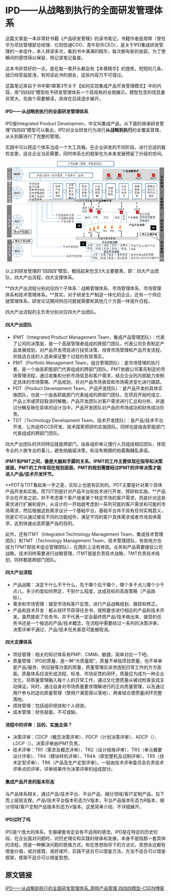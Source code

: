 # IPD——从战略到执行的全面研发管理体系



这篇文章是一本非常好书籍《产品研发管理》的读书笔记，书籍作者是周辉（曾任华为项目管理部总经理、亿阳信通COO、青牛软件CEO），是关于IPD集成研发管理的一本佳作，本人拜读多次，看到书中满满的精华，每次都有新的收获。为了使瞬间的感悟得以保留，特记录笔记备查。

这本书非常好的一点，是在每一章开头都会有【本章精华】的提炼，短短的几条，就已经受益匪浅，有同读此书的朋友，这些内容万不可错过。

这篇笔记来自于书中第1章第3节关于【如何实现集成产品开发管理模式】中的内容，用“四四四”模型给予研发管理体系一个高视角的全貌展示。模型包含的信息量非常大，先做个简要解读，具体在后续逐步展开。



#### IPD——从战略到执行的全面研发管理体系

IPD是Integrated Product Developmen，中文叫集成产品，从下面的继承研发管理“四四四”模型可以看出，IPD对企业研发行为进行**从战略到执行**的全覆盖管理，从头到脚进行了完整的管理。

实践中可以把这个体系当成一个大工具箱，在企业研发的不同阶段，进行合适的裁剪变更，适合企业当前需要，同时体系化的框架也为未来发展预留了升级的空间。

![](IPD——从战略到执行的全面研发管理体系.assets/428c08dceaf3b09bb2776f2dc863be90.png)

以上的研发管理的“四四四”模型，概括起来包含3大主要要素，即：四大产出团队，四大产出流程，四大支撑体系。

**四大产出流程分别对应四个子体系：战略管理体系、市场管理体系、市场管理体系和技术管理体系。**其实，对于研发生产制造一体化的企业，还有一个供应链管理体系，研发论证期间供应问题就需要和其他几个方面一样提升日程。

四大产出流程的主负责分别对应四大产出团队。



#### 四大产出团队

*   IPMT（Integrated Product Management Team，集成产品管理团队）：代表了公司的决策层，是一个高层管理者组成的跨部门团队，代表公司负责制定产品发展规划、对产品开发项目进行投资决策、培育市场管理和产品开发流程，并挑选合适的人选来保证整个过程的有效落实。 
*   PMT（Portfolio Management Team，组合管理团队）：是市场管理的执行者，是一个由各职能部门代表组成的跨部门团队。PMT依据公司事先制定的市场管理流程，通过收集和分析市场信息和客户需求，结合企业的内部能力来制定具体的市场策略、产品规划，并对产品市场表现和市场需求变化进行跟踪。
*   PDT（Product Development Team，产品开发团队）：是产品开发的具体实施团队，也是一个由各职能部门代表组成的跨部门团队，在项目开始时成立、产品上市或项目取消时解散。产品开发团队对客户需求进行汇总和分析、并通过分解反映在具体的设计当中。产品开发团队对产品的市场成功和财务成功负责。 
*   TDT（Technology Development Team，技术开发团队）：是产品/技术平台开发、公共组件CCB开发、技术探索预研的实施团队，同样也是由各职能部门代表组成的跨部门团队。

四大产出团队的共同特征就是跨部门，由各组织单元懂行人员组成相应团队，体现专业的人做专业的事儿，避免拍脑袋决策，和没有根据的拍着胸脯乱承诺。

**IPMT和PMT之间，像是大脑和手脚的关系，IPMT的工作主要体现在指导和决策层面，PMT的工作体现在规划层面，PMT的规划需要经过IPMT的评审决策才能进入产品/技术开发环节。**

**PDT与TDT看起来一字之差，实际上也是有区别的。PDT主要是针对某个具体产品开发和实施，而TDT则是针对产品平台和技术进行开发、预研和实施。**产品平台在开发之初，并不考虑某个客户或者某个特定市场的客户需求，而是针对这些需求进行扩展和提升，从设计的一开始就考虑到一系列可能的客户需求和可能的市场需求，然后根据这些需求设计一个基础平台。基础平台并不具有任何实用意义，但是它可以通过接驳不同的功能组件，满足不同的客户具体需求或者市场具体需求，达到快速出高质量产品的目的。

此外，还有ITMT（Integrated Technology Management Team，集成技术管理团队）和TMT（Technology Management Team，技术管理团队，有些地方也成为TPMT即技术组合管理团队），在图形上没有体现。业务和产品需要接驳公司战略，技术同样需要进行战略管理，ITMT就是负责技术战略，TMT负责技术规划，同样都是跨部门团队。



#### 四大产出流程

*   产品战略：决定干什么不干什么，先干哪个后干哪个，哪个多干点儿哪个少干点儿，多少的度如何界定，干到什么程度，达成目标的高层策略（产品路标）。
*   需求和市场管理：接受市场和客户反馈，进行产品战略规划、跟踪和修正。
*   产品和技术开发：都从规环节获得任务书，按照要求进行相应的产品和技术开发。虽然接收了任务书，并不代表一定会最终把产品/技术做出来，接受的任务书还是一个候选的产品/技术概念，在流程中需要经过一系列的决策评审，决策评审不通过，产品/技术任务甚至可能被取消。



#### 四大支撑体系

*   项目管理：相关的知识体系有PMP、CMMI、敏捷，简单对应一下吧。
*   质量管理：IPD的质量，是一种“大质量观”。质量不单指项目质量，也不单单是产品/服务、供应链等方面的质量，质量管理应该渗透到日常工作的方方面面。质量体系应该形成流程、标准、市场反馈的闭环，质量应为成为一种企业文化，将质量管理融入每个人的日常工作，通过文化使质量从被动检查变成主动保证。同时，通过自身对市场质量要求理解进行的正向质量管理，以及通过用户参与的逆向质量管理（使用户满意得以落地），两者结合使质量闭环完整落地。
*   绩效管理：包括组织绩效和个人绩效。
*   成本管理：财务层面，不可或缺。



#### 流程中的评审：目的、实施主体？

*   决策评审：CDCP（概念决策评审）、PDCP（计划决策评审）、ADCP（）、LDCP（）。决策评审由IPMT负责。
*   技术评审：TR1（需求及概念评审）、TR2（设计规格评审）、TR3（单元概要设计评审）、TR4（模块样机评审）、TR4A（原型整机及试制评审），TR5（技术定型评审）、TR6（产品及生产定型评审）。一般由技术评审委员会负责技术评审点的评审，评审结果作为决策评审的组成部分。



#### 集成产品开发的版本形态

与产品体系相关，通过产品/技术平台、平台产品、细分领域/客户定制产品，自下而上层层支撑。产品/技术平台版本形态为V版本，平台产品版本形态为R版本，细分领域/客户定制产品版本形态为V版本。这里简单介绍，不详细展开。



#### IPD过时了吗

IPD是个庞大的体系，生搬硬套肯定会有不适用的感觉。IPD是在特定的历史阶段，在企业面对问题时，对历史理论和实践的继承和发展，本身不是指那一套具体的流程，而是一种解决问题的思维方式，和在思想指导下的方法论，思想永远都有借鉴价值，或对或错，或好或坏，实践不适合可以借鉴方法，方法不适合可以借鉴框架，框架不适合可以借鉴思想。



## 原文链接

[IPD——从战略到执行的全面研发管理体系_周辉产品管理 四四四模型-CSDN博客](https://blog.csdn.net/zhanglinneu/article/details/110662364)